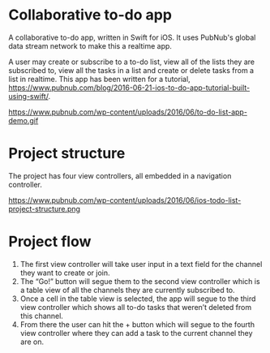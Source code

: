# Collaborative to-do app

A collaborative to-do app, written in Swift for iOS. It uses PubNub's global data stream network to make this a realtime app.

A user may create or subscribe to a to-do list, view all of the lists they are subscribed to, view all the tasks in a list and create or delete tasks from a list in realtime. This app has been written for a tutorial, https://www.pubnub.com/blog/2016-06-21-ios-to-do-app-tutorial-built-using-swift/.


https://www.pubnub.com/wp-content/uploads/2016/06/to-do-list-app-demo.gif


# Project structure

The project has four view controllers, all embedded in a navigation controller. 


https://www.pubnub.com/wp-content/uploads/2016/06/ios-todo-list-project-structure.png


# Project flow

1. The first view controller will take user input in a text field for the channel they want to create or join. 
2. The “Go!” button will segue them to the second view controller which is a table view of all the channels they are currently subscribed to. 
3. Once a cell in the table view is selected, the app will segue to the third view controller which shows all to-do tasks that weren’t deleted from this channel.
4. From there the user can hit the + button which will segue to the fourth view controller where they can add a task to the current channel they are on. 


